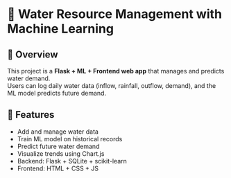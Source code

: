 # 🌊 Water Resource Management with Machine Learning

## 📌 Overview
This project is a **Flask + ML + Frontend web app** that manages and predicts water demand.  
Users can log daily water data (inflow, rainfall, outflow, demand), and the ML model predicts future demand.

## 🚀 Features
- Add and manage water data  
- Train ML model on historical records  
- Predict future water demand  
- Visualize trends using Chart.js  
- Backend: Flask + SQLite + scikit-learn  
- Frontend: HTML + CSS + JS  

